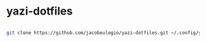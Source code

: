 
# yazi-dotfiles

```bash

git clone https://github.com/jacobeulogio/yazi-dotfiles.git ~/.config/yazi

```
